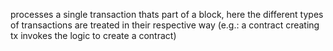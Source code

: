 processes a single transaction thats part of a block, here the different types of transactions are treated in their respective way (e.g.: a contract creating tx invokes the logic to create a contract)